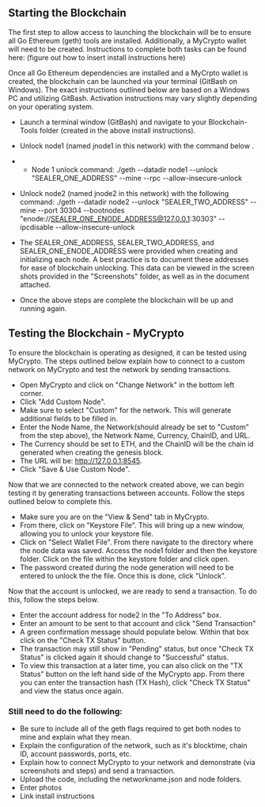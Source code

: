## Starting the Blockchain 
The first step to allow access to launching the blockchain will be to ensure all Go Ethereum (geth) tools are installed.  Additionally, a MyCrypto wallet will need to be created.  Instructions to complete both tasks can be found here: (figure out how to insert install instructions here)

Once all Go Ethereum dependencies are installed and a MyCrpto wallet is created, the blockchain can be launched via your terminal (GitBash on Windows).  The exact instructions outlined below are based on a Windows PC and utilizing GitBash.  Activation instructions may vary slightly depending on your operating system.  

- Launch a terminal window (GitBash) and navigate to your Blockchain-Tools folder (created in the above install instructions).  
- Unlock node1 (named jnode1 in this network) with the command below . 

- - Node 1 unlock command: ./geth --datadir node1 --unlock "SEALER_ONE_ADDRESS" --mine --rpc --allow-insecure-unlock

- Unlock node2 (named jnode2 in this network) with the following command: ./geth --datadir node2 --unlock "SEALER_TWO_ADDRESS" --mine --port 30304 --bootnodes "enode://SEALER_ONE_ENODE_ADDRESS@127.0.0.1:30303" --ipcdisable --allow-insecure-unlock
- The SEALER_ONE_ADDRESS, SEALER_TWO_ADDRESS, and SEALER_ONE_ENODE_ADDRESS were provided when creating and initializing each node.  A best practice is to document these addresses for ease of blockchain unlocking.  This data can be viewed in the screen shots provided in the "Screenshots" folder, as well as in the document attached.  
- Once the above steps are complete the blockchain will be up and running again.  

## Testing the Blockchain - MyCrypto
To ensure the blockchain is operating as designed, it can be tested using MyCrypto.  The steps outlined below explain how to connect to a custom network on MyCrypto and test the network by sending transactions.  

- Open MyCrypto and click on "Change Network" in the bottom left corner. 
- Click "Add Custom Node". 
- Make sure to select "Custom" for the network.  This will generate additional fields to be filled in.  
- Enter the Node Name, the Network(should already be set to "Custom" from the step above), the Network Name, Currency, ChainID, and URL. 
- The Currency should be set to ETH, and the ChainID will be the chain id generated when creating the genesis block. 
- The URL will be: http://127.0.0.1:8545. 
- Click "Save & Use Custom Node".

Now that we are connected to the network created above, we can begin testing it by generating transactions between accounts.  Follow the steps outlined below to complete this. 

- Make sure you are on the "View & Send" tab in MyCrypto. 
- From there, click on "Keystore File".  This will bring up a new window, allowing you to unlock your keystore file. 
- Click on "Select Wallet File".  From there navigate to the directory where the node data was saved.  Access the node1 folder and then the keystore folder.  Click on the file within the keystore folder and click open.  
- The password created during the node generation will need to be entered to unlock the the file.  Once this is done, click "Unlock". 

Now that the account is unlocked, we are ready to send a transaction.  To do this, follow the steps below. 

- Enter the account address for node2 in the "To Address" box.  
- Enter an amount to be sent to that account and click "Send Transaction"
- A green confirmation message should populate below.  Within that box click on the "Check TX Status" button.  
- The transaction may still show in "Pending" status, but once "Check TX Status" is clicked again it should change to "Successful" status. 
- To view this transaction at a later time, you can also click on the "TX Status" button on the left hand side of the MyCrypto app.  From there you can enter the transaction hash (TX Hash), click "Check TX Status" and view the status once again.  






### Still need to do the following: 
- Be sure to include all of the geth flags required to get both nodes to mine and explain what they mean.
- Explain the configuration of the network, such as it's blocktime, chain ID, account passwords, ports, etc.
- Explain how to connect MyCrypto to your network and demonstrate (via screenshots and steps) and send a transaction.
- Upload the code, including the networkname.json and node folders.
- Enter photos
- Link install instructions

